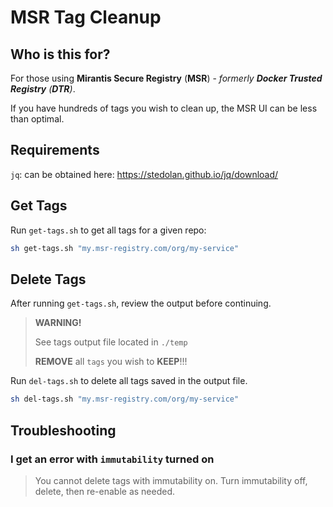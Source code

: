 # MSR Tag Cleanup

## Who is this for?

For those using **Mirantis Secure Registry** (**MSR**) - _formerly **Docker Trusted Registry** (**DTR**)_.

If you have hundreds of tags you wish to clean up, the MSR UI can be less than optimal.

## Requirements

`jq`: can be obtained here: <https://stedolan.github.io/jq/download/>

## Get Tags

Run `get-tags.sh` to get all tags for a given repo:

``` sh
sh get-tags.sh "my.msr-registry.com/org/my-service"
```

## Delete Tags

After running `get-tags.sh`, review the output before continuing.

> **WARNING!**
>
> See tags output file located in `./temp`
>
> **REMOVE** all `tags` you wish to **KEEP**!!!

Run `del-tags.sh` to delete all tags saved in the output file.

``` sh
sh del-tags.sh "my.msr-registry.com/org/my-service"
```

## Troubleshooting

### I get an error with `immutability` turned on

> You cannot delete tags with immutability on. Turn immutability off, delete, then re-enable as needed.
